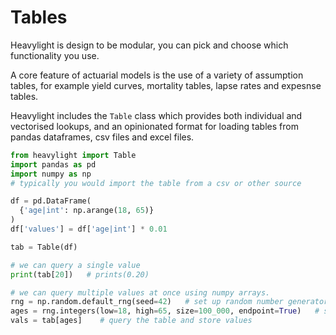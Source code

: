 # Tables

Heavylight is design to be modular, you can pick and choose which functionality you use.

A core feature of actuarial models is the use of a variety of assumption tables, for example yield curves, mortality tables, lapse rates and expesnse tables.

Heavylight includes the `Table` class which provides both individual and vectorised lookups, and an opinionated format for loading tables from pandas dataframes, csv files and excel files.

```python
from heavylight import Table
import pandas as pd
import numpy as np
# typically you would import the table from a csv or other source

df = pd.DataFrame(
  {'age|int': np.arange(18, 65)}
)
df['values'] = df['age|int'] * 0.01

tab = Table(df)

# we can query a single value
print(tab[20])   # prints(0.20)

# we can query multiple values at once using numpy arrays.
rng = np.random.default_rng(seed=42)   # set up random number generator
ages = rng.integers(low=18, high=65, size=100_000, endpoint=True)   # sample 100k ages
vals = tab[ages]    # query the table and store values
```